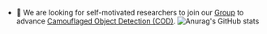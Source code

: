 - 👯 We are looking for self-motivated researchers to join our [Group](https://dengpingfan.github.io/) to advance [Camouflaged Object Detection (COD)](https://dengpingfan.github.io/pages/COD.html). 
![Anurag's GitHub stats](https://github-readme-stats.vercel.app/api?username=DengPingFan&show_icons=true&theme=radical)  



